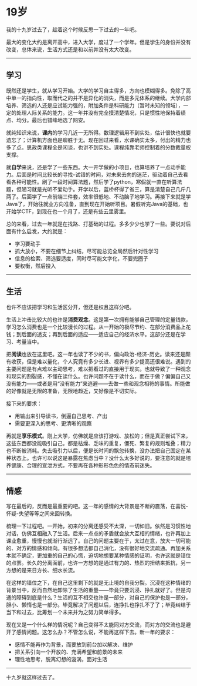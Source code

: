 # 19岁


我的十九岁过去了，趁着这个时候反思一下过去的一年吧。

最大的变化大约是离开高中，进入大学，度过了一个学年。但是学生的身份并没有改变，总体来说，生活方式还是和以前并没有太大改变。

---

## 学习

既然还是学生，就从学习开始。大学的学习自主得多，方向也模糊得多。免除了高中单一的指向性，取而代之的并不是异化的消失，而是多元体系的继续。大学内部培养、筛选的人还是应试能力强的，附加条件是科研能力（暂时未知的领域），一定的处理人际关系的能力。这一年并没有完全摸清楚情况，只是惯性地保持着绩点、均分。最后也错峰地选了网安。

就纯知识来说，**课内**的学习几近一无所得。数理逻辑用不到实处，估计很快也就要遗忘了；计算机方面也是聊胜于无。现在回过来看，水课确实太多，付出的精力也多了点。思政类课程全是闲谈，也讲不到实处。课程纯靠老师控制着的分数裁量权支撑。

就**自学**来说，还是学了一些东西。大一开学做的小项目，也算培养了一点动手能力。后面是时间比较长的寻找-试错的时间，对未来去向的迷茫，驱动着自己去看看各种可能性。刷了一段时间算法题，然后学了python，寒假就一直在听算法题，但陋习就是光听不爱动手。开学以后，蓝桥杯得了省三，算是清楚自己几斤几两了。后面学了一点前端三件套，效率很低地、不动脑子地学习。再接下来就是学Java了，开始往就业方向准备，直到现在开始听项目。暑假听完Java的基础，也开始学CTF，到现在也一个月了，还是有些云里雾里。

总的来看，过去一年就是在找路、打基础的过程。多多少少也学了一些。要说对后面有什么启发，大约就是：
- 学习要动手
- 抓大放小，不要在细节上纠结，尽可能总览全局然后针对性学习
- 信息的检索、筛选要适度，同时尽可能文字化，不要兜圈子
- 要权衡，然后投入

---

## 生活

也许不应该把学习和生活区分开，但还是权且这样分吧。

生活上冲击比较大的也许是**消费观念**。这是第一次拥有能够自己管理的定量钱款，学习怎么消费也是一个比较漫长的过程。从一开始的极尽节约、在部分消费品上花钱；到后面的透支；再到后面的适应——适应自己的经济水平。这部分还是在学习、考量当中。

把**阅读**也放在这里吧。这一年也读了不少的书，偏向政治-经济-历史。读来还是颇有收获，但是难以量化，个人究竟有多少长进、视界有多少提高还很难说。遇到的主要问题是有点难以主动思考，难以把看过的直接用于现实。也就导致了一种观念和现实的割裂感，不懂在读什么。也许问题不在于读什么，而在于做？偏偏自己又没有能力——或者是用“没有能力”来逃避——去做一些和观念相符的事情。所能做的好像就是无限的准备，无限地趋近，又好像是不切实际。

接下来的要求：

- 用输出来引导读书，倒逼自己思考、产出
- 需要更深入的思考、更清晰的观察

再就是**享乐模式**。刚上大学，仿佛就是应该打游戏、放松的；但是真正尝试下来，这些东西都没能吸引自己。都是枯燥、乏味的重复，僵死、繁复的规则堆叠；精力也不断被消耗。失去吸引力以后，便是长时间的飘忽转换，没办法把自己固定在某种状态上。也许可以说这是暴露在焦虑当中？没什么太多好说的，要注意的就是培养健康、合理的宣泄方式，不要再在各种形形色色的情态前迷失。

---

## 情感

写在最后的，反而是最重要的吧。这一年的感情的大背景是不断的震荡，在喜悦-怀疑-失望等等之间来回转换。

梳理一下过程吧。一开始，初来的分离还感受不太深，一切如旧。依然是习惯性地对话，仿佛互相融入了生活。后来一点点的矛盾就会放大互相的情绪，也许再加上课业愈重，慢慢也就渐行渐远了。自己的问题主要在于，太过在意，放大一切可能的、对方的情感和倾向。有很多想法都自己消化，没有很好地交流疏通。再加关系本就不确定，更加重的自己的心慌，迫切地想要某种情感的证明，也许这就是错位的点罢。长久的分离面前，也许一方想的是通过有力的、热烈的扭结来抵抗，另一方想的是来日方长、细水长流。

在这样的错位之下，在自己这里剩下的就是无止境的自我分裂。沉浸在这种情绪的背景当中，反而自然地卸除了生活的重量——毕竟只要沉浸、挣扎就好了。但是沟通的障碍到底是什么？生活的互不相交也许是一部分，对自己的保护也是一部分，胆小、懒惰也是一部分。毕竟解决了问题以后，连挣扎也挣扎不了了；毕竟纠结于当下和过去，比筹划一个未来并为之努力简单得多。

现在又是一个什么样的情况呢？自己变得不太能同对方交流，而对方的交流也是避开了感情问题。这怎么办？不管怎么说，不能再这样下去。新一年的要求：

- 感情不能再作为背景，而要放到前台加以解决、维护
- 把关系引向一个开放的、充满希望和前景的未来
- 理性地思考，脱离幻想的漩涡，面对生活

---

十九岁就这样过去了。

